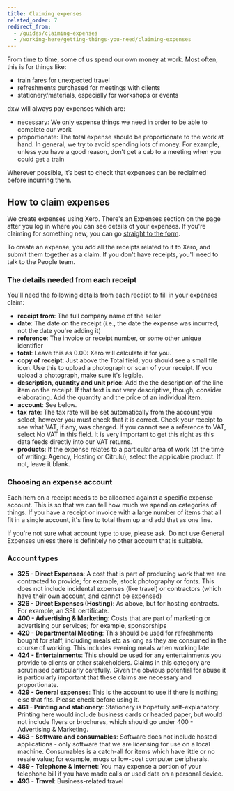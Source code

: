 ```yaml
---
title: Claiming expenses
related_order: 7
redirect_from:
  - /guides/claiming-expenses
  - /working-here/getting-things-you-need/claiming-expenses
---
```


From time to time, some of us spend our own money at work. Most often, this is for things like:

* train fares for unexpected travel
* refreshments purchased for meetings with clients
* stationery/materials, especially for workshops or events

dxw will always pay expenses which are:

* necessary: We only expense things we need in order to be able to complete our work
* proportionate: The total expense should be proportionate to the work at hand. In general, we try to avoid spending lots of money. For example, unless you have a good reason, don’t get a cab to a meeting when you could get a train

Wherever possible, it’s best to check that expenses can be reclaimed before incurring them.

## How to claim expenses

We create expenses using Xero. There's an Expenses section on the page after you log in where you can see details of your expenses. If you're claiming for something new, you can go
[straight to the form](https://expenses.xero.com/!wrUP-/detail/create-new).

To create an expense, you add all the receipts related to it to Xero, and submit
them together as a claim. If you don't have receipts, you'll need to talk to
the People team.

### The details needed from each receipt

You'll need the following details from each receipt to fill in your expenses claim:

- **receipt from**: The full company name of the seller
- **date**: The date on the receipt (i.e., the date the expense was incurred, not
  the date you're adding it)
- **reference**: The invoice or receipt number, or some other unique identifier
- **total**: Leave this as 0.00: Xero will calculate it for you.
- **copy of receipt**: Just above the Total field, you should see a small file
  icon. Use this to upload a photograph or scan of your receipt. If you upload a
  photograph, make sure it's legible.
- **description, quantity and unit price**: Add the the description of the line
  item on the receipt. If that text is not very descriptive, though, consider
  elaborating. Add the quantity and the price of an individual item.
- **account**: See below.
- **tax rate**: The tax rate will be set automatically from the account you
  select, however you must check that it is correct. Check your receipt to see
  what VAT, if any, was charged. If you cannot see a reference to VAT, select No
  VAT in this field. It is very important to get this right as this data feeds
  directly into our VAT returns.
- **products**: If the expense relates to a particular area of work (at the
  time of writing: Agency, Hosting or Citrulu), select the applicable product.
  If not, leave it blank.

### Choosing an expense account

Each item on a receipt needs to be allocated against a specific expense account.
This is so that we can tell how much we spend on categories of things. If you
have a receipt or invoice with a large number of items that all fit in a single
account, it's fine to total them up and add that as one line.

If you're not sure what account type to use, please ask. Do not use General
Expenses unless there is definitely no other account that is suitable.

### Account types

* **325 - Direct Expenses**: A cost that is part of producing work that we are
  contracted to provide; for example, stock photography or fonts. This does not
  include incidental expenses (like travel) or contractors (which have their own
  account, and cannot be expensed)
* **326 - Direct Expenses (Hosting)**: As above, but for hosting contracts. For
  example, an SSL certificate.
* **400 - Advertising & Marketing**: Costs that are part of marketing or
  advertising our services; for example, sponsorships
* **420 - Departmental Meeting**: This should be used for refreshments bought
  for staff, including meals etc as long as they are consumed in the course of
  working. This includes evening meals when working late.
* **424 - Entertainments**: This should be used for any entertainments you
  provide to clients or other stakeholders. Claims in this category are
  scrutinised particularly carefully. Given the obvious potential for abuse it
  is particularly important that these claims are necessary and proportionate.
* **429 - General expenses**: This is the account to use if there is nothing
  else that fits. Please check before using it.
* **461 - Printing and stationery**: Stationery is hopefully self-explanatory.
  Printing here would include business cards or headed paper, but would not
  include flyers or brochures, which should go under 400 - Advertising &
  Marketing.
* **463 - Software and consumables**: Software does not include hosted
  applications - only software that we are licensing for use on a local machine.
  Consumables is a catch-all for items which have little or no resale value; for
  example, mugs or low-cost computer peripherals.
* **489 - Telephone & Internet**: You may expense a portion of your telephone
  bill if you have made calls or used data on a personal device.
* **493 - Travel**: Business-related travel
